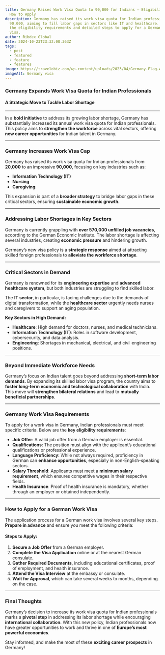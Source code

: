 ```yaml
---
title: Germany Raises Work Visa Quota to 90,000 for Indians – Eligibility and
  How to Apply
description: Germany has raised its work visa quota for Indian professionals to
  90,000, aiming to fill labor gaps in sectors like IT and healthcare. Discover
  the eligibility requirements and detailed steps to apply for a German work
  visa.
author: Ribdex Global
date: 2024-10-23T23:32:08.363Z
tags:
  - post
  - featured
  - feature
  - features
image: https://travelobiz.com/wp-content/uploads/2023/04/Germany-Flag-And-Passport-Image.jpg
imageAlt: Germany visa
---
```



### **Germany Expands Work Visa Quota for Indian Professionals**  
#### A Strategic Move to Tackle Labor Shortage

---

In a **bold initiative** to address its growing labor shortage, Germany has substantially increased its annual work visa quota for Indian professionals. This policy aims to **strengthen the workforce** across vital sectors, offering **new career opportunities** for Indian talent in Germany.

---

### **Germany Increases Work Visa Cap**

Germany has raised its work visa quota for Indian professionals from **20,000** to an impressive **90,000**, focusing on key industries such as:

- **Information Technology (IT)**
- **Nursing**
- **Caregiving**

This expansion is part of a **broader strategy** to bridge labor gaps in these critical sectors, ensuring **sustainable economic growth**.

---

### **Addressing Labor Shortages in Key Sectors**

Germany is currently grappling with **over 570,000 unfilled job vacancies**, according to the German Economic Institute. The labor shortage is affecting several industries, creating **economic pressure** and hindering growth.

Germany’s new visa policy is a **strategic response** aimed at attracting skilled foreign professionals to **alleviate the workforce shortage**.

---

### **Critical Sectors in Demand**

Germany is renowned for its **engineering expertise** and **advanced healthcare system**, but both industries are struggling to find skilled labor. 

The **IT sector**, in particular, is facing challenges due to the demands of digital transformation, while the **healthcare sector** urgently needs nurses and caregivers to support an aging population.

**Key Sectors in High Demand:**

- **Healthcare**: High demand for doctors, nurses, and medical technicians.
- **Information Technology (IT)**: Roles in software development, cybersecurity, and data analysis.
- **Engineering**: Shortages in mechanical, electrical, and civil engineering positions.

---

### **Beyond Immediate Workforce Needs**

Germany’s focus on Indian talent goes beyond addressing **short-term labor demands**. By expanding its skilled labor visa program, the country aims to **foster long-term economic and technological collaboration** with India. This move will **strengthen bilateral relations** and lead to **mutually beneficial partnerships**.

---

### **Germany Work Visa Requirements**

To apply for a work visa in Germany, Indian professionals must meet specific criteria. Below are the **key eligibility requirements**:

- **Job Offer**: A valid job offer from a German employer is essential.
- **Qualifications**: The position must align with the applicant’s educational qualifications or professional experience.
- **Language Proficiency**: While not always required, proficiency in German can **enhance opportunities**, especially in non-English-speaking sectors.
- **Salary Threshold**: Applicants must meet a **minimum salary requirement**, which ensures competitive wages in their respective fields.
- **Health Insurance**: Proof of health insurance is mandatory, whether through an employer or obtained independently.

---

### **How to Apply for a German Work Visa**

The application process for a German work visa involves several key steps. **Prepare in advance** and ensure you meet the following criteria:

#### **Steps to Apply:**
1. **Secure a Job Offer** from a German employer.
2. **Complete the Visa Application** online or at the nearest German consulate.
3. **Gather Required Documents**, including educational certificates, proof of employment, and health insurance.
4. **Attend the Visa Interview** at the embassy or consulate.
5. **Wait for Approval**, which can take several weeks to months, depending on the case.

---

### **Final Thoughts**

Germany’s decision to increase its work visa quota for Indian professionals marks a **pivotal step** in addressing its labor shortage while encouraging **international collaboration**. With this new policy, Indian professionals now have greater opportunities to work and thrive in one of **Europe’s most powerful economies**. 

Stay informed, and make the most of these **exciting career prospects** in Germany!

